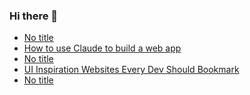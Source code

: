 ### Hi there 👋

<!-- daily.dev BOOKMARKS:START -->
- [No title](https://app.daily.dev/posts/48vlAq4nN?utm_source=rss&utm_medium=bookmarks&utm_campaign=PnGboN99PhXCxFrWGGg2C)
- [How to use Claude to build a web app](https://app.daily.dev/posts/uGeN1yDPm?utm_source=rss&utm_medium=bookmarks&utm_campaign=PnGboN99PhXCxFrWGGg2C)
- [No title](https://app.daily.dev/posts/jY43W6qJ1?utm_source=rss&utm_medium=bookmarks&utm_campaign=PnGboN99PhXCxFrWGGg2C)
- [UI Inspiration Websites Every Dev Should Bookmark](https://app.daily.dev/posts/s5Ashu589?utm_source=rss&utm_medium=bookmarks&utm_campaign=PnGboN99PhXCxFrWGGg2C)
- [No title](https://app.daily.dev/posts/iyHW2yXCk?utm_source=rss&utm_medium=bookmarks&utm_campaign=PnGboN99PhXCxFrWGGg2C)
<!-- daily.dev BOOKMARKS:END -->

<!--
**dinesh4monto/dinesh4monto** is a ✨ _special_ ✨ repository because its `README.md` (this file) appears on your GitHub profile.

Here are some ideas to get you started:

- 🔭 I’m currently working on ...
- 🌱 I’m currently learning ...
- 👯 I’m looking to collaborate on ...
- 🤔 I’m looking for help with ...
- 💬 Ask me about ...
- 📫 How to reach me: ...
- 😄 Pronouns: ...
- ⚡ Fun fact: ...
-->
